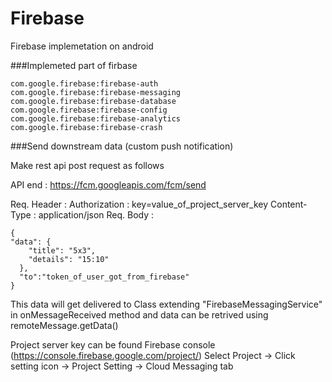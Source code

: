 # Firebase
Firebase implemetation on android


###Implemeted part of firbase

    com.google.firebase:firebase-auth
    com.google.firebase:firebase-messaging
    com.google.firebase:firebase-database
    com.google.firebase:firebase-config
    com.google.firebase:firebase-analytics
    com.google.firebase:firebase-crash
    
###Send downstream data (custom push notification)

Make rest api post request as follows

API end : https://fcm.googleapis.com/fcm/send

Req. Header : 
                  Authorization : key=value_of_project_server_key 
                  Content-Type  : application/json
Req. Body   :

    { 
    "data": {
        "title": "5x3",
        "details": "15:10"
      },
      "to":"token_of_user_got_from_firebase"
    }

This data will get delivered to Class extending "FirebaseMessagingService" in onMessageReceived method
and data can be retrived using remoteMessage.getData()


Project server key can be found Firebase console (https://console.firebase.google.com/project/)
Select Project -> Click setting icon -> Project Setting -> Cloud Messaging tab  



              
